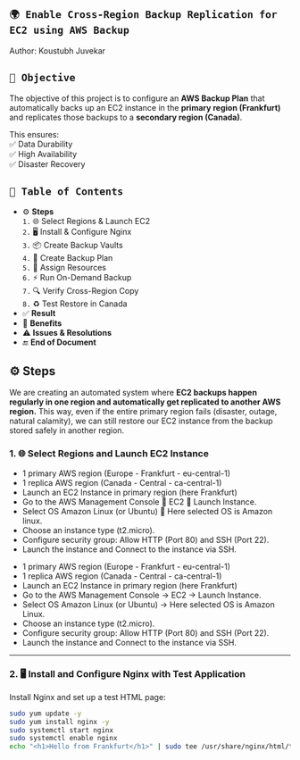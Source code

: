 ## `🌍 Enable Cross-Region Backup Replication for EC2 using AWS Backup`

Author: Koustubh Juvekar
## `🎯 Objective`  
The objective of this project is to configure an **AWS Backup Plan** that automatically backs up an EC2 instance in the **primary region (Frankfurt)** and replicates those backups to a **secondary region (Canada)**.  

This ensures:  
✅ Data Durability  
✅ High Availability  
✅ Disaster Recovery  


## `📑 Table of Contents`
- ⚙️ **Steps**  
  `1.` 🌐 Select Regions & Launch EC2  
  `2.` 🖥️ Install & Configure Nginx  
  `3.` 📦 Create Backup Vaults  
  `4.` 📝 Create Backup Plan  
  `5.` 🔗 Assign Resources  
  `6.` ⚡ Run On-Demand Backup  
  `7.` 🔍 Verify Cross-Region Copy  
  `8.` ♻️ Test Restore in Canada  
- ✅  **Result**
- 🌟  **Benefits**  
- ⚠️  **Issues & Resolutions**  
- 🔚  **End of Document**




## ⚙️ Steps  
We are creating an automated system where **EC2 backups happen regularly in one region and automatically get replicated to another AWS region.** This way, even if the entire primary region fails (disaster, outage, natural calamity), we can still restore our EC2 instance from the backup stored safely in another region.
### 1. 🌐 Select Regions and Launch EC2 Instance
  +  1 primary AWS region (Europe - Frankfurt - eu-central-1)<br>
  +  1 replica AWS region (Canada - Central - ca-central-1)<br>
  +  Launch an EC2 Instance in primary region (here Frankfurt)<br>
  +  Go to the AWS Management Console  EC2  Launch Instance.<br>
  +  Select OS Amazon Linux (or Ubuntu)  Here selected OS is Amazon linux.<br>
  +	 Choose an instance type (t2.micro).<br>
  +  Configure security group: Allow HTTP (Port 80) and SSH (Port 22).<br>
  +  Launch the instance and Connect to the instance via SSH.

<ul>
  <li>1 primary AWS region (Europe - Frankfurt - eu-central-1)</li>
  <li>1 replica AWS region (Canada - Central - ca-central-1)</li>
  <li>Launch an EC2 Instance in primary region (here Frankfurt)</li>
  <li>Go to the AWS Management Console → EC2 → Launch Instance.</li>
  <li>Select OS Amazon Linux (or Ubuntu) → Here selected OS is Amazon Linux.</li>
  <li>Choose an instance type (t2.micro).</li>
  <li>Configure security group: Allow HTTP (Port 80) and SSH (Port 22).</li>
  <li>Launch the instance and Connect to the instance via SSH.</li>
</ul>


---

### 2. 🖥️ Install and Configure Nginx with Test Application
Install Nginx and set up a test HTML page:  
```bash
sudo yum update -y
sudo yum install nginx -y
sudo systemctl start nginx
sudo systemctl enable nginx
echo "<h1>Hello from Frankfurt</h1>" | sudo tee /usr/share/nginx/html/test.html

